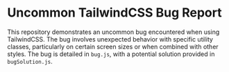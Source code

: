 # Uncommon TailwindCSS Bug Report

This repository demonstrates an uncommon bug encountered when using TailwindCSS.  The bug involves unexpected behavior with specific utility classes, particularly on certain screen sizes or when combined with other styles. The bug is detailed in `bug.js`, with a potential solution provided in `bugSolution.js`.